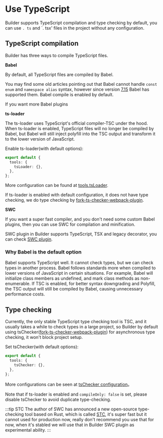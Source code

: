# Use TypeScript

Builder supports TypeScript compilation and type checking by default, you can use `. ts` and `. tsx' files in the project without any configuration.

## TypeScript compilation

Builder has three ways to compile TypeScript files.

**Babel**

By default, all TypeScript files are compiled by Babel.

You may find some old articles pointing out that Babel cannot handle `const enum` and `namespace alias` syntax, however since version [7.15](https://babeljs.io/blog/2021/07/26/7.15.0) Babel has supported them. Babel compile is enabled by default.

If you want more Babel plugins

**ts-loader**

The ts-loader uses TypeScript's official compiler-TSC under the hood. When ts-loader is enabled, TypeScript files will no longer be compiled by Babel, but Babel will still inject polyfill into the TSC output and transform it to the lower version of JavaScript.

Enable ts-loader(with default options):

```ts
export default {
  tools: {
    tsLoader: {},
  },
};
```

More configuration can be found at [tools.tsLoader](/en/api/config-tools.html#toolstsloader).

If ts-loader is enabled with default configuration, it does not have type checking, we do type checking by [fork-ts-checker-webpack-plugin](https://github.com/TypeStrong/fork-ts-checker-webpack-plugin).

**SWC**

If you want a super fast compiler, and you don't need some custom Babel plugins, then you can use SWC for compilation and minification.

SWC plugin in Builder supports TypeScript, TSX and legacy decorator, you can check [SWC plugin](/en/plugins/plugin-swc.html).

### Why Babel is the default option

Babel supports TypeScript well. It cannot check types, but we can check types in another process. Babel follows standards more when compiled to lower versions of JavaScript in certain situations. For example, Babel will initialize class members as undefined, and mark class methods as non-enumerable. If TSC is enabled, for better syntax downgrading and Polyfill, the TSC output will still be compiled by Babel, causing unnecessary performance costs.

## Type checking

Currently, the only stable TypeScript type checking tool is TSC, and it usually takes a while to check types in a large project, so Builder by default using tsChecker([fork-ts-checker-webpack-plugin](https://github.com/TypeStrong/fork-ts-checker-webpack-plugin)) for asynchronous type checking, it won't block project setup.

Set tsChecker(with default options):

```ts
export default {
  tools: {
    tsChecker: {},
  },
};
```

More configurations can be seen at [tsChecker configuration](/en/api/config-tools.html#toolstschecker)。

Note that if ts-loader is enabled and `compileOnly: false` is set, please disable tsChecker to avoid duplicate type-checking.

:::tip STC
The author of SWC has announced a new open-source type-checking tool based on Rust, which is called [STC](https://github.com/dudykr/stc), it's super fast but it cannot used for production now, really don't recommend you use that for now, when it's stabled we will use that in Builder SWC plugin as experimental ability.
:::
